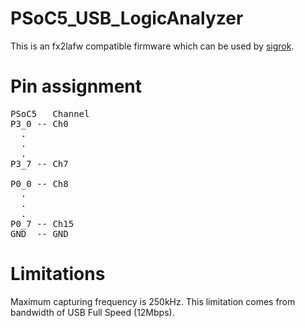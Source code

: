 # PSoC5_USB_LogicAnalyzer
This is an fx2lafw compatible firmware which can be used by [sigrok](https://sigrok.org/).

# Pin assignment

<pre>
PSoC5   Channel
P3_0 -- Ch0
  .
  .
  .
P3_7 -- Ch7

P0_0 -- Ch8
  .
  .
  .
P0_7 -- Ch15
GND  -- GND
</pre>

# Limitations
Maximum capturing frequency is 250kHz. This limitation comes from bandwidth of USB Full Speed (12Mbps).
